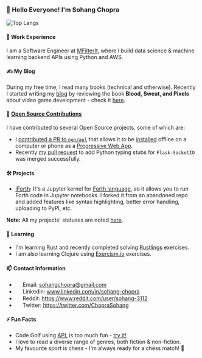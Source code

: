 ### 👋 Hello Everyone! I'm Sohang Chopra
<!--
Commenting this out because it's showing bad score right now :(

[![Sohang's GitHub stats](https://github-readme-stats.vercel.app/api?username=sohang3112&show_icons=true&theme=gruvbox_light&hide=ipynb)](https://github.com/anuraghazra/github-readme-stats)
-->

![Top Langs](https://github-readme-stats.vercel.app/api/top-langs/?username=sohang3112&hide=html,scss,markdown,jupyter%20notebook&layout=compact&theme=gruvbox_light)

#### 💼 Work Experience
I am a Software Engineer at [MFilterIt](https://www.mfilterit.com/), where I build data science & machine learning backend APIs using Python and AWS.

#### ✍️ My Blog
During my free time, I read many books (technical and otherwise). Recently I started writing my [blog](https://sohang3112.github.io/) by reviewing the book **Blood, Sweat, and Pixels** about video game development - check it [here](https://sohang3112.github.io/blood-sweat-and-pixels-book-review/).

#### 👯 [Open Source Contributions](https://github.com/search?q=author%3Asohang3112%20is%3Apr%20is%3Amerged&type=pullrequests)
I have contributed to several Open Source projects, some of which are:
- I [contributed a PR to `ngn/apl`](https://github.com/abrudz/ngn-apl/pull/3) that allows it to be [installed](https://support.google.com/chrome/answer/9658361?hl=en&co=GENIE.Platform%3DDesktop) offline on a computer or phone as a [Progressive Web App](https://developer.mozilla.org/en-US/docs/Web/Progressive_web_apps).
- Recently [my pull request](https://github.com/python/typeshed/pull/10735) to add Python typing stubs for `Flask-SocketIO` was merged successfully.

#### 🛠️ Projects
- [IForth](https://github.com/sohang3112/iforth): It's a Jupyter kernel for [Forth language](https://en.wikipedia.org/wiki/Forth_(programming_language)), so it allows you to run Forth code in Jupyter notebooks. I forked it from an abandoned repo and added features like syntax highlighting, better error handling, uploading to PyPI, etc.

**Note:** All my projects' statuses are noted [here](https://github.com/sohang3112/sohang3112.github.io/issues/9).

#### 🌱 Learning
- I'm learning Rust and recently completed solving [Rustlings](https://github.com/rust-lang/rustlings) exercises.
- I am also learning Clojure using [Exercism.io](https://exercism.org/tracks/clojure) exercises.

#### 📫 Contact Information
- <img src="https://cdn4.iconfinder.com/data/icons/social-media-logos-6/512/112-gmail_email_mail-512.png" width="15" height="15"> Email: sohangchopra@gmail.com
- <img src="https://upload.wikimedia.org/wikipedia/commons/thumb/c/ca/LinkedIn_logo_initials.png/600px-LinkedIn_logo_initials.png?20140125013055" width="15" height="15"> Linkedin: www.linkedin.com/in/sohang-chopra
- <img src="https://toppng.com/uploads/preview/reddit-logo-reddit-icon-115628658968pe8utyxjt.png" width="15" height="15"> Reddit: https://www.reddit.com/user/sohang-3112
- <img src="https://upload.wikimedia.org/wikipedia/commons/thumb/6/6f/Logo_of_Twitter.svg/512px-Logo_of_Twitter.svg.png?20220821125553" width="15" height="15"> Twitter: https://twitter.com/ChopraSohang

#### ⚡ Fun Facts
- Code Golf using [APL](https://tryapl.org) is too much fun - [try it!](https://codegolf.stackexchange.com)
- I love to read a diverse range of genres, both fiction & non-fiction.
- My favourite sport is chess - I'm always ready for a chess match! 🙂
